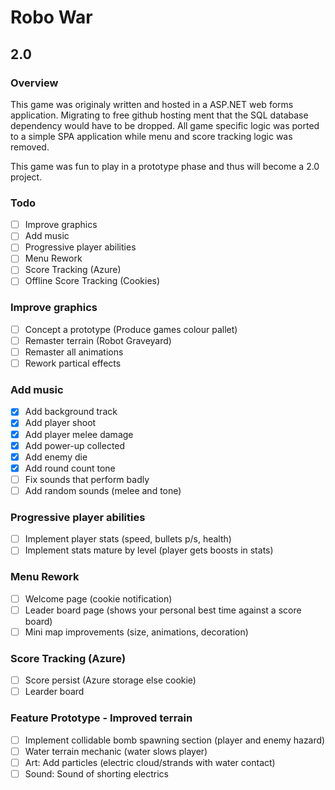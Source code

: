 # Robo War
## 2.0

### Overview
This game was originaly written and hosted in a ASP.NET web forms application.
Migrating to free github hosting ment that the SQL database dependency would have to be dropped. All game specific logic was ported to a simple SPA application while menu and score tracking logic was removed.

This game was fun to play in a prototype phase and thus will become a 2.0 project.


### Todo
- [ ] Improve graphics
- [ ] Add music
- [ ] Progressive player abilities
- [ ] Menu Rework
- [ ] Score Tracking (Azure)
- [ ] Offline Score Tracking (Cookies)

### Improve graphics
- [ ] Concept a prototype (Produce games colour pallet)
- [ ] Remaster terrain (Robot Graveyard)
- [ ] Remaster all animations
- [ ] Rework partical effects

### Add music
- [x] Add background track
- [x] Add player shoot
- [x] Add player melee damage
- [x] Add power-up collected
- [x] Add enemy die
- [x] Add round count tone
- [ ] Fix sounds that perform badly
- [ ] Add random sounds (melee and tone)

### Progressive player abilities
- [ ] Implement player stats (speed, bullets p/s, health)
- [ ] Implement stats mature by level (player gets boosts in stats)

### Menu Rework
- [ ] Welcome page (cookie notification)
- [ ] Leader board page (shows your personal best time against a score board)
- [ ] Mini map improvements (size, animations, decoration)

### Score Tracking (Azure)
- [ ] Score persist (Azure storage else cookie)
- [ ] Learder board

### Feature Prototype - Improved terrain
- [ ] Implement collidable bomb spawning section (player and enemy hazard)
- [ ] Water terrain mechanic (water slows player)
- [ ] Art: Add particles (electric cloud/strands with water contact)
- [ ] Sound: Sound of shorting electrics
